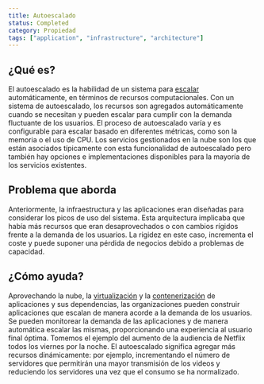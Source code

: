 ```yaml
---
title: Autoescalado
status: Completed
category: Propiedad
tags: ["application", "infrastructure", "architecture"]
---
```


## ¿Qué es?

El autoescalado es la habilidad de un sistema para [escalar](/scalability) automáticamente, en términos de recursos computacionales. Con un sistema de autoescalado, los recursos son agregados automáticamente cuando se necesitan y pueden escalar para cumplir con la demanda fluctuante de los usuarios. El proceso de autoescalado varía y es configurable para escalar basado en diferentes métricas, como son la memoria o el uso de CPU. Los servicios gestionados en la nube son los que están asociados típicamente con esta funcionalidad de autoescalado pero también hay opciones e implementaciones disponibles para la mayoría de los servicios existentes.

## Problema que aborda

Anteriormente, la infraestructura y las aplicaciones eran diseñadas para considerar los picos de uso del sistema. Esta arquitectura implicaba que había más recursos que eran desaprovechados o con cambios rígidos frente a la demanda de los usuarios. La rigidez en este caso, incrementa el coste y puede suponer una pérdida de negocios debido a problemas de capacidad.

## ¿Cómo ayuda?

Aprovechando la nube, la [virtualización](/virtualization) y la [contenerización](/containerization/) de aplicaciones y sus dependencias, las organizaciones pueden construir aplicaciones que escalan de manera acorde a la demanda de los usuarios. Se pueden monitorear la demanda de las aplicaciones y de manera automática escalar las mismas, proporcionando una experiencia al usuario final óptima. Tomemos el ejemplo del aumento de la audiencia de Netflix todos los viernes por la noche. El autoescalado significa agregar más recursos dinámicamente: por ejemplo, incrementando el número de servidores que permitirán una mayor transmisión de los videos y reduciendo los servidores una vez que el consumo se ha normalizado.
